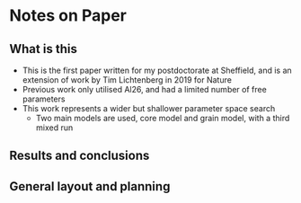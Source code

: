 # Notes on Paper

## What is this

- This is the first paper written for my postdoctorate at Sheffield, and is an extension of work by Tim Lichtenberg in 2019 for Nature
- Previous work only utilised Al26, and had a limited number of free parameters
- This work represents a wider but shallower parameter space search
  - Two main models are used, core model and grain model, with a third mixed run


## Results and conclusions

## General layout and planning

